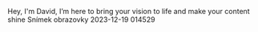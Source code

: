 Hey, I'm David, I’m here to bring your vision to life and make your content shine
Snímek obrazovky 2023-12-19 014529
